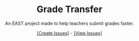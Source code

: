 <div align="center">
<h1>Grade Transfer</h1>
<p>An EAST project made to help teachers submit grades faster.</p>
<p><a href="https://github.com/sqwyer/grade-transfer/issues/new">[Create Issues]</a> - <a href="https://github.com/sqwyer/grade-transfer/issues">[View Issues]</a></p>
</div>
